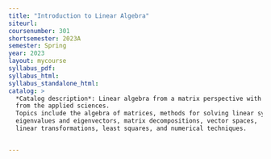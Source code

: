 ```yaml
---
title: "Introduction to Linear Algebra"
siteurl:
coursenumber: 301
shortsemester: 2023A
semester: Spring
year: 2023
layout: mycourse
syllabus_pdf:
syllabus_html:
syllabus_standalone_html:
catalog: >
  *Catalog description*: Linear algebra from a matrix perspective with applications
  from the applied sciences.
  Topics include the algebra of matrices, methods for solving linear systems of equations,
  eigenvalues and eigenvectors, matrix decompositions, vector spaces,
  linear transformations, least squares, and numerical techniques.


---
```

